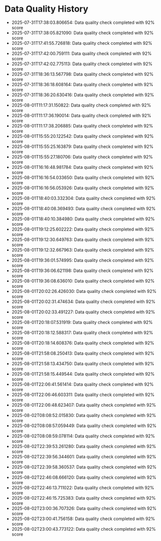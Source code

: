 # Data Quality History

- 2025-07-31T17:38:03.806654: Data quality check completed with 92% score
- 2025-07-31T17:38:05.821090: Data quality check completed with 92% score
- 2025-07-31T17:41:55.726818: Data quality check completed with 92% score
- 2025-07-31T17:42:00.759111: Data quality check completed with 92% score
- 2025-07-31T17:42:02.775113: Data quality check completed with 92% score
- 2025-07-31T18:36:13.567798: Data quality check completed with 92% score
- 2025-07-31T18:36:18.608164: Data quality check completed with 92% score
- 2025-07-31T18:36:20.630416: Data quality check completed with 92% score
- 2025-08-01T11:17:31.150822: Data quality check completed with 92% score
- 2025-08-01T11:17:36.190014: Data quality check completed with 92% score
- 2025-08-01T11:17:38.206885: Data quality check completed with 92% score
- 2025-08-01T15:55:20.122542: Data quality check completed with 92% score
- 2025-08-01T15:55:25.163879: Data quality check completed with 92% score
- 2025-08-01T15:55:27.180706: Data quality check completed with 92% score
- 2025-08-01T16:16:48.981784: Data quality check completed with 92% score
- 2025-08-01T16:16:54.033650: Data quality check completed with 92% score
- 2025-08-01T16:16:56.053926: Data quality check completed with 92% score
- 2025-08-01T18:40:03.332304: Data quality check completed with 92% score
- 2025-08-01T18:40:08.369493: Data quality check completed with 92% score
- 2025-08-01T18:40:10.384980: Data quality check completed with 92% score
- 2025-08-01T19:12:25.602222: Data quality check completed with 92% score
- 2025-08-01T19:12:30.649763: Data quality check completed with 92% score
- 2025-08-01T19:12:32.667963: Data quality check completed with 92% score
- 2025-08-01T19:36:01.574995: Data quality check completed with 92% score
- 2025-08-01T19:36:06.621198: Data quality check completed with 92% score
- 2025-08-01T19:36:08.636010: Data quality check completed with 92% score
- 2025-08-01T20:02:26.426030: Data quality check completed with 92% score
- 2025-08-01T20:02:31.474634: Data quality check completed with 92% score
- 2025-08-01T20:02:33.491227: Data quality check completed with 92% score
- 2025-08-01T20:18:07.531919: Data quality check completed with 92% score
- 2025-08-01T20:18:12.588317: Data quality check completed with 92% score
- 2025-08-01T20:18:14.608376: Data quality check completed with 92% score
- 2025-08-01T21:58:08.250413: Data quality check completed with 92% score
- 2025-08-01T21:58:13.434750: Data quality check completed with 92% score
- 2025-08-01T21:58:15.449544: Data quality check completed with 92% score
- 2025-08-01T22:06:41.561414: Data quality check completed with 92% score
- 2025-08-01T22:06:46.603311: Data quality check completed with 92% score
- 2025-08-01T22:06:48.623407: Data quality check completed with 92% score
- 2025-08-02T08:08:52.015830: Data quality check completed with 92% score
- 2025-08-02T08:08:57.059449: Data quality check completed with 92% score
- 2025-08-02T08:08:59.078114: Data quality check completed with 92% score
- 2025-08-02T22:39:53.261280: Data quality check completed with 92% score
- 2025-08-02T22:39:56.344601: Data quality check completed with 92% score
- 2025-08-02T22:39:58.360537: Data quality check completed with 92% score
- 2025-08-02T22:46:08.666120: Data quality check completed with 92% score
- 2025-08-02T22:46:13.711022: Data quality check completed with 92% score
- 2025-08-02T22:46:15.725383: Data quality check completed with 92% score
- 2025-08-02T23:00:36.707326: Data quality check completed with 92% score
- 2025-08-02T23:00:41.756158: Data quality check completed with 92% score
- 2025-08-02T23:00:43.773122: Data quality check completed with 92% score
